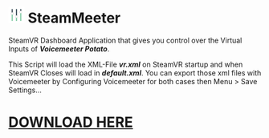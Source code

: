 # <img src="https://github.com/I5UCC/SVRVoicemeeter/blob/a73c7b4a7f7addffda46029e3589eb86446cb393/Assets/_Res/icon_40x40.png" width="32" height="32"> SteamMeeter
SteamVR Dashboard Application that gives you control over the Virtual Inputs of ***Voicemeeter Potato***.

This Script will load the XML-File ***vr.xml*** on SteamVR startup and when SteamVR Closes will load in ***default.xml***. You can export those xml files with Voicemeeter by Configuring Voicemeeter for both cases then Menu > Save Settings...

# [DOWNLOAD HERE](https://github.com/I5UCC/SVRVoicemeeter/releases/download/v0.1/SVRVMv0.1.zip)
